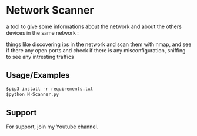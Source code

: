 
# Network Scanner
a tool to give some informations about the network and about the others devices in the same network :

things like discovering ips in the network and scan them with nmap, and see if there any open ports and check if there is any misconfiguration, sniffing to see any intresting traffics









## Usage/Examples

```python
$pip3 install -r requirements.txt 
$python N-Scanner.py
```




## Support

For support, join my Youtube channel.







